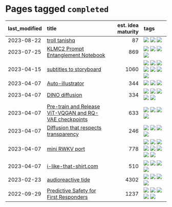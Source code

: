 # Pages tagged `completed`

|last_modified|title|est. idea maturity|tags
|:---|:---|---:|:---|
|2023-08-22|[troll tanishq](../troll_tanishq.md)|87|[![](https://img.shields.io/badge/tag-completed-a68128)](../tags/completed.md) [![](https://img.shields.io/badge/tag-eleuther-b4243e)](../tags/eleuther.md) [![](https://img.shields.io/badge/tag-trash-b7fb0)](../tags/trash.md)|
|2023-07-25|[KLMC2 Prompt Entanglement Notebook](../klmc2-prompt-entanglement.md)|869|[![](https://img.shields.io/badge/tag-completed-a68128)](../tags/completed.md) [![](https://img.shields.io/badge/tag-notebook-6edb5)](../tags/notebook.md) [![](https://img.shields.io/badge/tag-prompting-7c795e)](../tags/prompting.md) [![](https://img.shields.io/badge/tag-tooling-50c04b)](../tags/tooling.md)|
|2023-04-15|[subtitles to storyboard](../subtitles-to-storyboard.md)|1060|[![](https://img.shields.io/badge/tag-accessibility-2b1224)](../tags/accessibility.md) [![](https://img.shields.io/badge/tag-animation-1743a)](../tags/animation.md) [![](https://img.shields.io/badge/tag-completed-a68128)](../tags/completed.md) [![](https://img.shields.io/badge/tag-open_source-e168be)](../tags/open_source.md) [![](https://img.shields.io/badge/tag-prompting-7c795e)](../tags/prompting.md) [![](https://img.shields.io/badge/tag-tooling-50c04b)](../tags/tooling.md) [![](https://img.shields.io/badge/tag-wip-95bed6)](../tags/wip.md)|
|2023-04-07|[Auto-illustrator](../auto-illustrator.md)|344|[![](https://img.shields.io/badge/tag-completed-a68128)](../tags/completed.md) [![](https://img.shields.io/badge/tag-prompting-7c795e)](../tags/prompting.md) [![](https://img.shields.io/badge/tag-tooling-50c04b)](../tags/tooling.md)|
|2023-04-07|[DINO diffusion](../DINO-diffusion.md)|334|[![](https://img.shields.io/badge/tag-completed-a68128)](../tags/completed.md) [![](https://img.shields.io/badge/tag-experimental-76bb24)](../tags/experimental.md) [![](https://img.shields.io/badge/tag-nerf-5fba1d)](../tags/nerf.md) [![](https://img.shields.io/badge/tag-tooling-50c04b)](../tags/tooling.md) [![](https://img.shields.io/badge/tag-wip-95bed6)](../tags/wip.md)|
|2023-04-07|[Pre-train and Release ViT-VQGAN and RQ-VAE checkpoints](../pretrained_vit-vqgan_checkpoints.md)|633|[![](https://img.shields.io/badge/tag-completed-a68128)](../tags/completed.md) [![](https://img.shields.io/badge/tag-dataset-abf295)](../tags/dataset.md) [![](https://img.shields.io/badge/tag-prompting-7c795e)](../tags/prompting.md) [![](https://img.shields.io/badge/tag-tooling-50c04b)](../tags/tooling.md)|
|2023-04-07|[Diffusion that respects transparency](../diffusion-that-respects-transparency.md)|246|[![](https://img.shields.io/badge/tag-completed-a68128)](../tags/completed.md) [![](https://img.shields.io/badge/tag-diffusion-193ec4)](../tags/diffusion.md) [![](https://img.shields.io/badge/tag-image_processing-a3de36)](../tags/image_processing.md) [![](https://img.shields.io/badge/tag-transparency-8b3cb7)](../tags/transparency.md)|
|2023-04-07|[mini RWKV port](../rust_rwkv.md)|778|[![](https://img.shields.io/badge/tag-RNN-9a9fc4)](../tags/RNN.md) [![](https://img.shields.io/badge/tag-completed-a68128)](../tags/completed.md) [![](https://img.shields.io/badge/tag-experimental-76bb24)](../tags/experimental.md) [![](https://img.shields.io/badge/tag-ggml-82f6b0)](../tags/ggml.md) [![](https://img.shields.io/badge/tag-mobilenet-7a169c)](../tags/mobilenet.md) [![](https://img.shields.io/badge/tag-model_compression-1ee399)](../tags/model_compression.md) [![](https://img.shields.io/badge/tag-tooling-50c04b)](../tags/tooling.md) [![](https://img.shields.io/badge/tag-wip-95bed6)](../tags/wip.md)|
|2023-04-07|[i-like-that-shirt.com](../ilikethatshirt.com.md)|510|[![](https://img.shields.io/badge/tag-accessibility-2b1224)](../tags/accessibility.md) [![](https://img.shields.io/badge/tag-completed-a68128)](../tags/completed.md) [![](https://img.shields.io/badge/tag-publicgood-869cae)](../tags/publicgood.md) [![](https://img.shields.io/badge/tag-tooling-50c04b)](../tags/tooling.md)|
|2023-02-23|[audioreactive tide](../audioreactive_tide.md)|4302|[![](https://img.shields.io/badge/tag-animation-1743a)](../tags/animation.md) [![](https://img.shields.io/badge/tag-completed-a68128)](../tags/completed.md) [![](https://img.shields.io/badge/tag-experimental-76bb24)](../tags/experimental.md) [![](https://img.shields.io/badge/tag-publication-43d799)](../tags/publication.md)|
|2022-09-29|[Predictive Safety for First Responders](../safety-officer.md)|1237|[![](https://img.shields.io/badge/tag-completed-a68128)](../tags/completed.md) [![](https://img.shields.io/badge/tag-dataset-abf295)](../tags/dataset.md) [![](https://img.shields.io/badge/tag-publication-43d799)](../tags/publication.md) [![](https://img.shields.io/badge/tag-publicgood-869cae)](../tags/publicgood.md) [![](https://img.shields.io/badge/tag-wip-95bed6)](../tags/wip.md)|